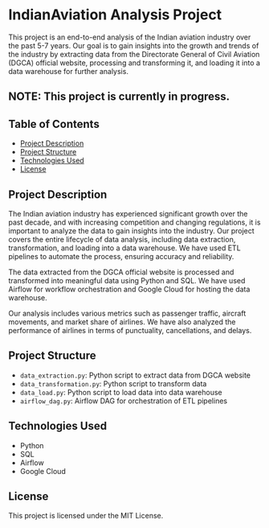 # IndianAviation Analysis Project

This project is an end-to-end analysis of the Indian aviation industry over the past 5-7 years. Our goal is to gain insights into the growth and trends of the industry by extracting data from the Directorate General of Civil Aviation (DGCA) official website, processing and transforming it, and loading it into a data warehouse for further analysis.


## NOTE: This project is currently in progress.

## Table of Contents
- [Project Description](#project-description)
- [Project Structure](#project-structure)
- [Technologies Used](#technologies-used)
- [License](#license)

## Project Description
The Indian aviation industry has experienced significant growth over the past decade, and with increasing competition and changing regulations, it is important to analyze the data to gain insights into the industry. Our project covers the entire lifecycle of data analysis, including data extraction, transformation, and loading into a data warehouse. We have used ETL pipelines to automate the process, ensuring accuracy and reliability.

The data extracted from the DGCA official website is processed and transformed into meaningful data using Python and SQL. We have used Airflow for workflow orchestration and Google Cloud for hosting the data warehouse.

Our analysis includes various metrics such as passenger traffic, aircraft movements, and market share of airlines. We have also analyzed the performance of airlines in terms of punctuality, cancellations, and delays.

## Project Structure
- `data_extraction.py`: Python script to extract data from DGCA website
- `data_transformation.py`: Python script to transform data
- `data_load.py`: Python script to load data into data warehouse
- `airflow_dag.py`: Airflow DAG for orchestration of ETL pipelines

## Technologies Used
- Python
- SQL
- Airflow
- Google Cloud

## License
This project is licensed under the MIT License.

